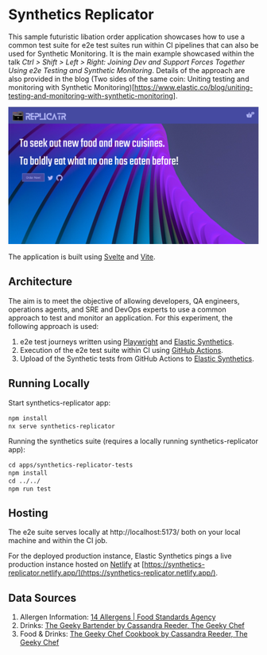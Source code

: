 # Synthetics Replicator

This sample futuristic libation order application showcases how to use a common test suite for e2e test suites run within CI pipelines that can also be used for Synthetic Monitoring. It is the main example showcased within the talk *Ctrl > Shift > Left > Right: Joining Dev and Support Forces Together Using e2e Testing and Synthetic Monitoring*. Details of the approach are also provided in the blog (Two sides of the same coin: Uniting testing and monitoring with Synthetic Monitoring)[https://www.elastic.co/blog/uniting-testing-and-monitoring-with-synthetic-monitoring].

![Synthetics Replicator Home Page](./docs/screenshots/replicator-home.png)

The application is built using [Svelte](https://svelte.dev/) and [Vite](https://vitejs.dev/).

## Architecture

The aim is to meet the objective of allowing developers, QA engineers, operations agents, and SRE and DevOps experts to use a common approach to test and monitor an application. For this experiment, the following approach is used:

1. e2e test journeys written using [Playwright](https://playwright.dev/) and [Elastic Synthetics](https://github.com/elastic/synthetics).
2. Execution of the e2e test suite within CI using [GitHub Actions](https://docs.github.com/en/actions).
3. Upload of the Synthetic tests from GitHub Actions to [Elastic Synthetics](https://www.elastic.co/observability/synthetic-monitoring).

## Running Locally

Start synthetics-replicator app:

```
npm install
nx serve synthetics-replicator
```

Running the synthetics suite (requires a locally running synthetics-replicator app):

```
cd apps/synthetics-replicator-tests
npm install
cd ../../
npm run test
```

## Hosting

The e2e suite serves locally at http://localhost:5173/ both on your local machine and within the CI job. 

For the deployed production instance, Elastic Synthetics pings a live production instance hosted on [Netlify](https://www.netlify.com/) at [https://synthetics-replicator.netlify.app/](https://synthetics-replicator.netlify.app/).

## Data Sources

1. Allergen Information: [14 Allergens | Food Standards Agency](https://www.food.gov.uk/sites/default/files/media/document/top-allergy-types.pdf)
2. Drinks: [The Geeky Bartender by Cassandra Reeder, The Geeky Chef](https://www.amazon.co.uk/Geeky-Bartender-Drinks-Real-Life-Cocktails/dp/1631067095)
3. Food & Drinks: [The Geeky Chef Cookbook by Cassandra Reeder, The Geeky Chef](https://www.amazon.co.uk/gp/product/B00WFEW1LU/ref=dbs_a_def_rwt_hsch_vapi_tkin_p1_i0)
